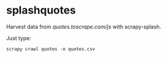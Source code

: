 # splashquotes

Harvest data from *quotes.toscrape.com/js* with scrapy-splash.

Just type:
```
scrapy crawl quotes -o quotes.csv

```

